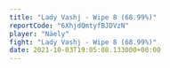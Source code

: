 ```yaml
---
title: "Lady Vashj - Wipe 8 (68.99%)"
reportCode: "6XhjdQmtyfBJDVzN"
player: "Näely"
fight: "Lady Vashj - Wipe 8 (68.99%)"
date: 2021-10-03T19:05:08.133000+00:00
---
```

